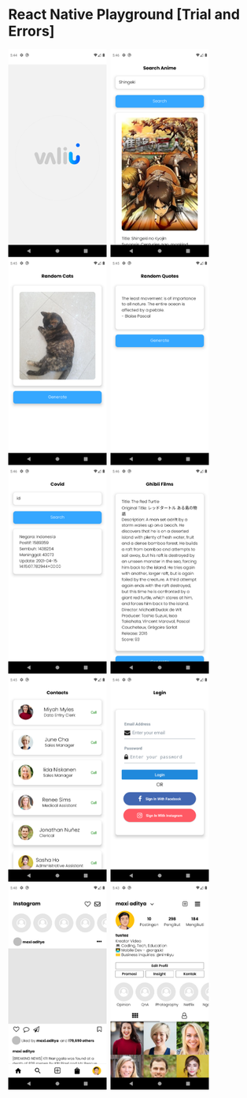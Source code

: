 # React Native Playground [Trial and Errors]

<img align="center" src="https://github.com/tustoz/rn-playground/blob/master/src/screenshot/Splash.png" width="200" />&nbsp;
<img align="center" src="https://github.com/tustoz/rn-playground/blob/master/src/screenshot/Anime.png" width="200" />&nbsp;
<img align="center" src="https://github.com/tustoz/rn-playground/blob/master/src/screenshot/Cats.png" width="200" />&nbsp;
<img align="center" src="https://github.com/tustoz/rn-playground/blob/master/src/screenshot/Quotes.png" width="200" />&nbsp;
<img align="center" src="https://github.com/tustoz/rn-playground/blob/master/src/screenshot/Covid.png" width="200" />&nbsp;
<img align="center" src="https://github.com/tustoz/rn-playground/blob/master/src/screenshot/Ghibli.png" width="200" />&nbsp;
<img align="center" src="https://github.com/tustoz/rn-playground/blob/master/src/screenshot/Contacts.png" width="200" />&nbsp;
<img align="center" src="https://github.com/tustoz/rn-playground/blob/master/src/screenshot/Login.png" width="200" />&nbsp;
<img align="center" src="https://github.com/tustoz/rn-playground/blob/master/src/screenshot/Feed.png" width="200" />&nbsp;
<img align="center" src="https://github.com/tustoz/rn-playground/blob/master/src/screenshot/Profile.png" width="200" />&nbsp;
